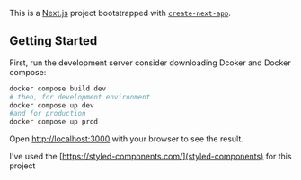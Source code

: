 This is a [Next.js](https://nextjs.org/) project bootstrapped with [`create-next-app`](https://github.com/vercel/next.js/tree/canary/packages/create-next-app).

## Getting Started

First, run the development server consider downloading Dcoker and Docker compose:

```bash
docker compose build dev
# then, for development environment
docker compose up dev
#and for production
docker compose up prod
```

Open [http://localhost:3000](http://localhost:3000) with your browser to see the result.

I've used the [https://styled-components.com/](styled-components) for this project
